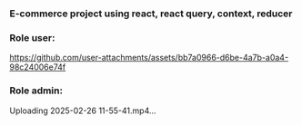 ### E-commerce project using react, react query, context, reducer

### Role user:



https://github.com/user-attachments/assets/bb7a0966-d6be-4a7b-a0a4-98c24006e74f

### Role admin:


Uploading 2025-02-26 11-55-41.mp4…


